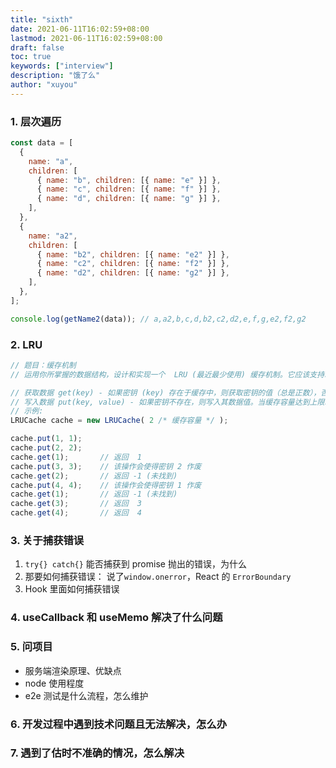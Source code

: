 ```yaml
---
title: "sixth"
date: 2021-06-11T16:02:59+08:00
lastmod: 2021-06-11T16:02:59+08:00
draft: false
toc: true
keywords: ["interview"]
description: "饿了么"
author: "xuyou"
---
```


### 1. 层次遍历

```js
const data = [
  {
    name: "a",
    children: [
      { name: "b", children: [{ name: "e" }] },
      { name: "c", children: [{ name: "f" }] },
      { name: "d", children: [{ name: "g" }] },
    ],
  },
  {
    name: "a2",
    children: [
      { name: "b2", children: [{ name: "e2" }] },
      { name: "c2", children: [{ name: "f2" }] },
      { name: "d2", children: [{ name: "g2" }] },
    ],
  },
];

console.log(getName2(data)); // a,a2,b,c,d,b2,c2,d2,e,f,g,e2,f2,g2
```

### 2. LRU

```js
// 题目：缓存机制
// 运用你所掌握的数据结构，设计和实现一个  LRU (最近最少使用) 缓存机制。它应该支持以下操作： 获取数据 get 和 写入数据 put 。

// 获取数据 get(key) - 如果密钥 (key) 存在于缓存中，则获取密钥的值（总是正数），否则返回 -1。
// 写入数据 put(key, value) - 如果密钥不存在，则写入其数据值。当缓存容量达到上限时，它应该在写入新数据之前删除最久未使用的数据值，从而为新的数据值留出空间。
// 示例:
LRUCache cache = new LRUCache( 2 /* 缓存容量 */ );

cache.put(1, 1);
cache.put(2, 2);
cache.get(1);       // 返回  1
cache.put(3, 3);    // 该操作会使得密钥 2 作废
cache.get(2);       // 返回 -1 (未找到)
cache.put(4, 4);    // 该操作会使得密钥 1 作废
cache.get(1);       // 返回 -1 (未找到)
cache.get(3);       // 返回  3
cache.get(4);       // 返回  4
```

### 3. 关于捕获错误

1. `try{} catch{}` 能否捕获到 promise 抛出的错误，为什么
2. 那要如何捕获错误： 说了`window.onerror`，React 的 `ErrorBoundary`
3. Hook 里面如何捕获错误

### 4. useCallback 和 useMemo 解决了什么问题

### 5. 问项目

- 服务端渲染原理、优缺点
- node 使用程度
- e2e 测试是什么流程，怎么维护

### 6. 开发过程中遇到技术问题且无法解决，怎么办

### 7. 遇到了估时不准确的情况，怎么解决
